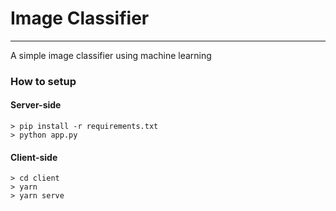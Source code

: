 # Image Classifier
---
A simple image classifier using machine learning

### How to setup
#### Server-side
```shell
> pip install -r requirements.txt
> python app.py
```
#### Client-side
```shell
> cd client
> yarn
> yarn serve
```
